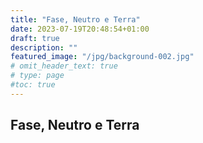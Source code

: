 ```yaml
---
title: "Fase, Neutro e Terra"
date: 2023-07-19T20:48:54+01:00
draft: true
description: ""
featured_image: "/jpg/background-002.jpg"
# omit_header_text: true
# type: page
#toc: true
---
```


## Fase, Neutro e Terra
